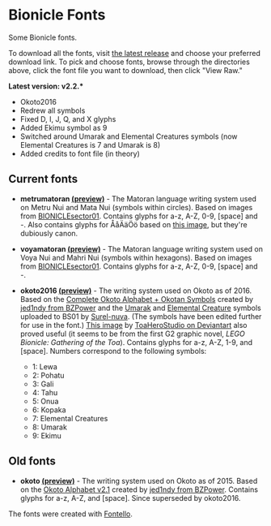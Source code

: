 Bionicle Fonts
=========

Some Bionicle fonts.

To download all the fonts, visit [the latest release](https://github.com/MtMNC/Bionicle-Fonts/releases/latest) and choose your preferred download link. To pick and choose fonts, browse through the directories above, click the font file you want to download, then click "View Raw."

__Latest version: v2.2.*__
 * Okoto2016
  * Redrew all symbols
  * Fixed D, I, J, Q, and X glyphs
  * Added Ekimu symbol as 9
  * Switched around Umarak and Elemental Creatures symbols (now Elemental Creatures is 7 and Umarak is 8)
  * Added credits to font file (in theory)

Current fonts
---------

* __metrumatoran [(preview)](metrumatoran/metrumatoranpreview.png)__ - The Matoran language writing system used on Metru Nui and Mata Nui (symbols within circles). Based on images from [BIONICLEsector01](http://biosector01.com/). Contains glyphs for a-z, A-Z, 0-9, [space] and -. Also contains glyphs for ÅåÄäÖö based on [this image](http://img3.wikia.nocookie.net/__cb20110206162731/bionicle/images/9/96/Scandinaviamato.jpg), but they're dubiously canon.

* __voyamatoran [(preview)](voyamatoran/voyamatoranpreview.png)__ - The Matoran language writing system used on Voya Nui and Mahri Nui (symbols within hexagons). Based on images from [BIONICLEsector01](http://biosector01.com/). Contains glyphs for a-z, A-Z, 0-9, [space] and -.

* __okoto2016 [(preview)](okoto2016/okoto2016preview.png)__ - The writing system used on Okoto as of 2016. Based on the [Complete Okoto Alphabet + Okotan Symbols](https://i.imgur.com/dEW4acD.png) created by [jed1ndy from BZPower](http://www.bzpower.com/board/user/112053-jed1ndy/) and the [Umarak](http://biosector01.com/wiki/images/4/43/Umarak_Symbol.PNG) and [Elemental Creature](http://biosector01.com/wiki/images/9/90/Creatures_Symbol.png) symbols uploaded to BS01 by [Surel-nuva](http://biosector01.com/wiki/index.php/User:Surel-nuva). (The symbols have been edited further for use in the font.) [This image](https://web.archive.org/web/20161231052905/http://orig12.deviantart.net/d686/f/2016/009/a/8/okoto_language_by_toaherostudio-d9nan32.jpg) by [ToaHeroStudio on Deviantart](http://toaherostudio.deviantart.com/) also proved useful (it seems to be from the first G2 graphic novel, _LEGO Bionicle: Gathering of the Toa_). Contains glyphs for a-z, A-Z, 1-9, and [space]. Numbers correspond to the following symbols:
  * 1: Lewa
  * 2: Pohatu
  * 3: Gali
  * 4: Tahu
  * 5: Onua
  * 6: Kopaka
  * 7: Elemental Creatures
  * 8: Umarak
  * 9: Ekimu

Old fonts
---------

* __okoto [(preview)](okoto/okotopreview.png)__ - The writing system used on Okoto as of 2015. Based on the [Okoto Alphabet v2.1](http://www.bzpower.com/board/topic/19354-okoto-alphabet-revealed/?p=968313) created by [jed1ndy from BZPower](http://www.bzpower.com/board/user/112053-jed1ndy/). Contains glyphs for a-z, A-Z, and [space]. Since superseded by okoto2016.

The fonts were created with [Fontello](http://fontello.com/).
